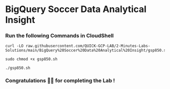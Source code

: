 # BigQuery Soccer Data Analytical Insight 

### Run the following Commands in CloudShell

```
curl -LO raw.githubusercontent.com/QUICK-GCP-LAB/2-Minutes-Labs-Solutions/main/BigQuery%20Soccer%20Data%20Analytical%20Insight/gsp850.sh

sudo chmod +x gsp850.sh

./gsp850.sh
```

### Congratulations 🎊🌟 for completing the Lab !